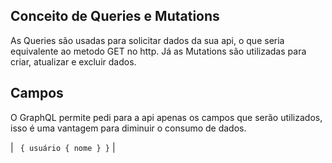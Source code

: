 ## Conceito de Queries e Mutations

As Queries são usadas para solicitar dados da sua api, o que seria equivalente ao metodo GET no http. Já as Mutations são utilizadas para criar, atualizar e excluir dados.

## Campos

O GraphQL permite pedi para a api apenas os campos que serão utilizados, isso é uma vantagem para diminuir o consumo de dados.

| ` 
{
  usuário {
    nome
  }
}
` 
| 